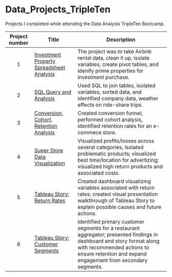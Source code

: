 # Data_Projects_TripleTen
Projects I completed while attending the Data Analysis TripleTen Bootcamp.


| Project number | Title | Description |
| :-----------: | ----------- |----------- |
| 1 | [Investment Property Spreadsheet Analysis](https://github.com/David-Glickman/Data_Projects_TripleTen/blob/main/Investment%20Property%20Spreadsheet%20Analysis.md) | The project was to take Airbnb rental data, clean it up, isolate variables, create pivot tables, and idenify prime properties for investment purchase. |
| 2 | [SQL Query and Analysis](https://github.com/David-Glickman/Data_Projects_TripleTen/blob/main/SQL%20Query%20and%20Analysis.md) | Used SQL to join tables, isolated variables, sorted data, and identified company data, weather effects on ride-share trips. |
| 3 | [Conversion, Cohort, Retention Analysis](https://github.com/David-Glickman/Data_Projects_TripleTen/blob/main/Conversion%2C%20Cohort%2C%20Retention%20Analysis.md) | Created conversion funnel, performed cohort analysis, identified retention rates for an e-commece store. |
| 4 | [Super Store Data Visualization](https://github.com/David-Glickman/Data_Projects_TripleTen/blob/main/Super%20Store%20Data%20Visualization.md) | Visualized profits/losses across several categories, isolated problematic products; visualized best time/location for advertizing; visualized high return products and associated costs. |
| 5 | [Tableau Story: Return Rates](https://github.com/David-Glickman/Data_Projects_TripleTen/blob/main/Tableau%20Story%3A%20Return%20Rates.md) | Created dashboard visualizing variables associated with return rates; created visual presentation walkthrough of Tableau Story to explain possible causes and future actions. |
| 6 | [Tableau Story: Customer Segments](https://github.com/David-Glickman/Data_Projects_TripleTen/blob/main/Tableau%20Story%3A%20Customer%20Segment%20Analysis.md) | Identified primary customer segments for a restaurant aggregator; presented findings in dashboard and story format along with recommended actions to ensure retention and expand engagement from secondary segments. |
